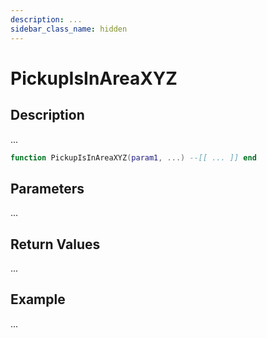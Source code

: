 ```yaml
---
description: ...
sidebar_class_name: hidden
---
```


# PickupIsInAreaXYZ

## Description

...

```lua
function PickupIsInAreaXYZ(param1, ...) --[[ ... ]] end
```

## Parameters

...

## Return Values

...

## Example

...

